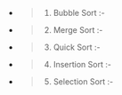 - > 1. Bubble Sort :-

- > 2. Merge Sort :-

- > 3. Quick Sort :-

- > 4. Insertion Sort :-

- > 5. Selection Sort :-
